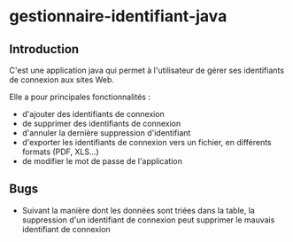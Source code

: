 gestionnaire-identifiant-java
=============================

Introduction
------------

C'est une application java qui permet à l'utilisateur de gérer ses identifiants de connexion aux sites Web.

Elle a pour principales fonctionnalités :
- d'ajouter des identifiants de connexion
- de supprimer des identifiants de connexion
- d'annuler la dernière suppression d'identifiant
- d'exporter les identifiants de connexion vers un fichier, en différents formats (PDF, XLS...)
- de modifier le mot de passe de l'application

Bugs
----
- Suivant la manière dont les données sont triées dans la table, la suppression d'un identifiant de connexion peut supprimer le mauvais identifiant de connexion
